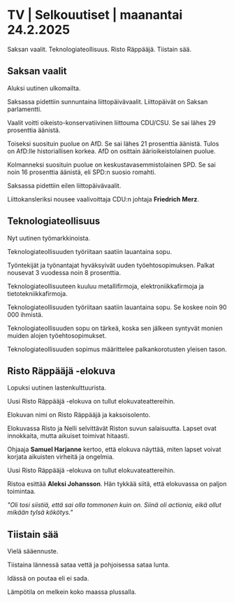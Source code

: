 # TV \| Selkouutiset \| maanantai 24.2.2025

Saksan vaalit. Teknologiateollisuus. Risto Räppääjä. Tiistain sää.

## Saksan vaalit

Aluksi uutinen ulkomailta.

Saksassa pidettiin sunnuntaina liittopäivävaalit. Liittopäivät on Saksan parlamentti.

Vaalit voitti oikeisto-konservatiivinen liittouma CDU/CSU. Se sai lähes 29 prosenttia äänistä.

Toiseksi suosituin puolue on AfD. Se sai lähes 21 prosenttia äänistä. Tulos on AfD:lle historiallisen korkea. AfD on osittain äärioikeistolainen puolue.

Kolmanneksi suosituin puolue on keskustavasemmistolainen SPD. Se sai noin 16 prosenttia äänistä, eli SPD:n suosio romahti.

Saksassa pidettiin eilen liittopäivävaalit.

Liittokansleriksi nousee vaalivoittaja CDU:n johtaja **Friedrich Merz**.

## Teknologiateollisuus

Nyt uutinen työmarkkinoista.

Teknologiateollisuuden työriitaan saatiin lauantaina sopu.

Työntekijät ja työnantajat hyväksyivät uuden työehtosopimuksen. Palkat nousevat 3 vuodessa noin 8 prosenttia.

Teknologiateollisuuteen kuuluu metallifirmoja, elektroniikkafirmoja ja tietotekniikkafirmoja.

Teknologiateollisuuden työriitaan saatiin lauantaina sopu. Se koskee noin 90 000 ihmistä.

Teknologiateollisuuden sopu on tärkeä, koska sen jälkeen syntyvät monien muiden alojen työehtosopimukset.

Teknologiateollisuuden sopimus määrittelee palkankorotusten yleisen tason.

## Risto Räppääjä -elokuva

Lopuksi uutinen lastenkulttuurista.

Uusi Risto Räppääjä -elokuva on tullut elokuvateattereihin.

Elokuvan nimi on Risto Räppääjä ja kaksoisolento.

Elokuvassa Risto ja Nelli selvittävät Riston suvun salaisuutta. Lapset ovat innokkaita, mutta aikuiset toimivat hitaasti.

Ohjaaja **Samuel Harjanne** kertoo, että elokuva näyttää, miten lapset voivat korjata aikuisten virheitä ja ongelmia.

Uusi Risto Räppääjä -elokuva on tullut elokuvateattereihin.

Ristoa esittää **Aleksi Johansson**. Hän tykkää siitä, että elokuvassa on paljon toimintaa.

*"Oli tosi siistiä, että sai olla tommonen kuin on. Siinä oli actionia, eikä ollut mikään tylsä kökötys."*

## Tiistain sää

Vielä sääennuste.

Tiistaina lännessä sataa vettä ja pohjoisessa sataa lunta.

Idässä on poutaa eli ei sada.

Lämpötila on melkein koko maassa plussalla.

